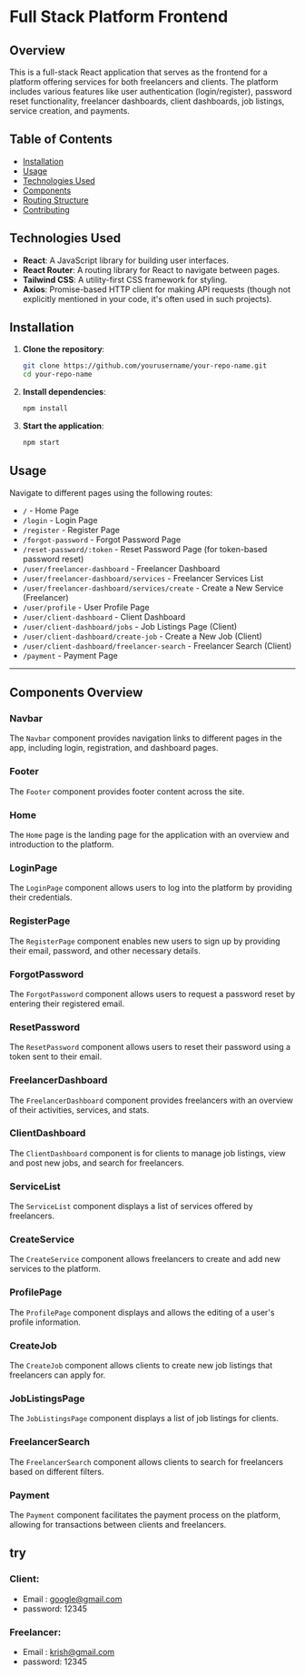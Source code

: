 # Full Stack Platform Frontend

## Overview

This is a full-stack React application that serves as the frontend for a platform offering services for both freelancers and clients. The platform includes various features like user authentication (login/register), password reset functionality, freelancer dashboards, client dashboards, job listings, service creation, and payments.

## Table of Contents

- [Installation](#installation)
- [Usage](#usage)
- [Technologies Used](#technologies-used)
- [Components](#components)
- [Routing Structure](#routing-structure)
- [Contributing](#contributing)

## Technologies Used

- **React**: A JavaScript library for building user interfaces.
- **React Router**: A routing library for React to navigate between pages.
- **Tailwind CSS**: A utility-first CSS framework for styling.
- **Axios**: Promise-based HTTP client for making API requests (though not explicitly mentioned in your code, it's often used in such projects).

## Installation

1. **Clone the repository**:

   ```bash
   git clone https://github.com/yourusername/your-repo-name.git
   cd your-repo-name

   ```

2. **Install dependencies**:

   ```bash
   npm install
   ```

3. **Start the application**:

   ```bash
   npm start
   ```

## Usage

Navigate to different pages using the following routes:

- `/` - Home Page
- `/login` - Login Page
- `/register` - Register Page
- `/forgot-password` - Forgot Password Page
- `/reset-password/:token` - Reset Password Page (for token-based password reset)
- `/user/freelancer-dashboard` - Freelancer Dashboard
- `/user/freelancer-dashboard/services` - Freelancer Services List
- `/user/freelancer-dashboard/services/create` - Create a New Service (Freelancer)
- `/user/profile` - User Profile Page
- `/user/client-dashboard` - Client Dashboard
- `/user/client-dashboard/jobs` - Job Listings Page (Client)
- `/user/client-dashboard/create-job` - Create a New Job (Client)
- `/user/client-dashboard/freelancer-search` - Freelancer Search (Client)
- `/payment` - Payment Page

---

## Components Overview

### Navbar

The `Navbar` component provides navigation links to different pages in the app, including login, registration, and dashboard pages.

### Footer

The `Footer` component provides footer content across the site.

### Home

The `Home` page is the landing page for the application with an overview and introduction to the platform.

### LoginPage

The `LoginPage` component allows users to log into the platform by providing their credentials.

### RegisterPage

The `RegisterPage` component enables new users to sign up by providing their email, password, and other necessary details.

### ForgotPassword

The `ForgotPassword` component allows users to request a password reset by entering their registered email.

### ResetPassword

The `ResetPassword` component allows users to reset their password using a token sent to their email.

### FreelancerDashboard

The `FreelancerDashboard` component provides freelancers with an overview of their activities, services, and stats.

### ClientDashboard

The `ClientDashboard` component is for clients to manage job listings, view and post new jobs, and search for freelancers.

### ServiceList

The `ServiceList` component displays a list of services offered by freelancers.

### CreateService

The `CreateService` component allows freelancers to create and add new services to the platform.

### ProfilePage

The `ProfilePage` component displays and allows the editing of a user's profile information.

### CreateJob

The `CreateJob` component allows clients to create new job listings that freelancers can apply for.

### JobListingsPage

The `JobListingsPage` component displays a list of job listings for clients.

### FreelancerSearch

The `FreelancerSearch` component allows clients to search for freelancers based on different filters.

### Payment

The `Payment` component facilitates the payment process on the platform, allowing for transactions between clients and freelancers.

## try

### Client:

- Email : google@gmail.com
- password: 12345

### Freelancer:

- Email : krish@gmail.com
- password: 12345

